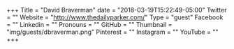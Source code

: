 +++
Title = "David Braverman"
date = "2018-03-19T15:22:49-05:00"
Twitter = ""
Website = "http://www.thedailyparker.com/"
Type = "guest"
Facebook = ""
Linkedin = ""
Pronouns = ""
GitHub = ""
Thumbnail = "img/guests/dbraverman.png"
Pinterest = ""
Instagram = ""
YouTube = ""
+++

